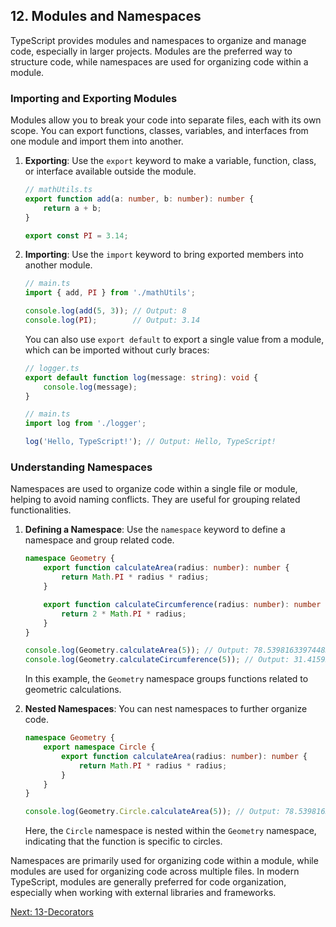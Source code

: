## 12. Modules and Namespaces

TypeScript provides modules and namespaces to organize and manage code, especially in larger projects. Modules are the preferred way to structure code, while namespaces are used for organizing code within a module.

### Importing and Exporting Modules

Modules allow you to break your code into separate files, each with its own scope. You can export functions, classes, variables, and interfaces from one module and import them into another.

1. **Exporting**: Use the `export` keyword to make a variable, function, class, or interface available outside the module.

   ```typescript
   // mathUtils.ts
   export function add(a: number, b: number): number {
       return a + b;
   }

   export const PI = 3.14;
   ```

2. **Importing**: Use the `import` keyword to bring exported members into another module.

   ```typescript
   // main.ts
   import { add, PI } from './mathUtils';

   console.log(add(5, 3)); // Output: 8
   console.log(PI);        // Output: 3.14
   ```

   You can also use `export default` to export a single value from a module, which can be imported without curly braces:

   ```typescript
   // logger.ts
   export default function log(message: string): void {
       console.log(message);
   }

   // main.ts
   import log from './logger';

   log('Hello, TypeScript!'); // Output: Hello, TypeScript!
   ```

### Understanding Namespaces

Namespaces are used to organize code within a single file or module, helping to avoid naming conflicts. They are useful for grouping related functionalities.

1. **Defining a Namespace**: Use the `namespace` keyword to define a namespace and group related code.

   ```typescript
   namespace Geometry {
       export function calculateArea(radius: number): number {
           return Math.PI * radius * radius;
       }

       export function calculateCircumference(radius: number): number {
           return 2 * Math.PI * radius;
       }
   }

   console.log(Geometry.calculateArea(5)); // Output: 78.53981633974483
   console.log(Geometry.calculateCircumference(5)); // Output: 31.41592653589793
   ```

   In this example, the `Geometry` namespace groups functions related to geometric calculations.

2. **Nested Namespaces**: You can nest namespaces to further organize code.

   ```typescript
   namespace Geometry {
       export namespace Circle {
           export function calculateArea(radius: number): number {
               return Math.PI * radius * radius;
           }
       }
   }

   console.log(Geometry.Circle.calculateArea(5)); // Output: 78.53981633974483
   ```

   Here, the `Circle` namespace is nested within the `Geometry` namespace, indicating that the function is specific to circles.

Namespaces are primarily used for organizing code within a module, while modules are used for organizing code across multiple files. In modern TypeScript, modules are generally preferred for code organization, especially when working with external libraries and frameworks.

[Next: 13-Decorators](./13-Decorators.md)